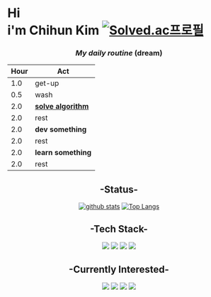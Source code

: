 
#  
# Hi <br> i'm Chihun Kim  [![Solved.ac프로필](http://mazassumnida.wtf/api/mini/generate_badge?boj=chihungim)](https://solved.ac/chihungim)

<div align = "center">
  
  

### _***My daily routine***_ (dream)
Hour | Act
---|---
1.0 | get-up
0.5 | wash
2.0 | <U>__solve algorithm__</U> 
2.0 | rest
2.0 | __dev something__
2.0 | rest
2.0 | __learn something__
2.0 | rest
</div>

<div align="center">
  
## -Status-
  
[![github stats](https://github-readme-stats.vercel.app/api?username=chihungim&theme=dracula)](https://github.com/anuraghazra/github-readme-stats)
[![Top Langs](https://github-readme-stats.vercel.app/api/top-langs/?username=chihungim&theme=dracula)](https://github.com/anuraghazra/github-readme-stats)

  
##  -Tech Stack-
 <a href = "https://en.wikipedia.org/wiki/Through_Thick_and_Thin" target='_blank'><img src="https://img.shields.io/badge/C++-00599C?style=flat-square&logo=C++&logoColor=white"/></a> 
<a href = "https://en.wikipedia.org/wiki/C_(programming_language)" target='_blank'><img src="https://img.shields.io/badge/C-A8B9CC.svg?&style=flat-square&logo=C&logoColor=white"/></a>
<a href = "https://www.oracle.com/java/" target='_blank'><img src="https://img.shields.io/badge/Java-007396.svg?&style=flat-square&logo=Java&logoColor=white"/></a>
<a href = "https://www.mysql.com/" target='_blank'><img src="https://img.shields.io/badge/MySQL-4479A1?style=flat-square&logo=MySQL&logoColor=white"/></a> 


## -Currently Interested-
<a href = "https://dotnet.microsoft.com/en-us/" target='_blank'><img src="https://img.shields.io/badge/.NET-512BD4?style=flat-square&logo=.NET&logoColor=white"/></a>
<a href = "https://en.wikipedia.org/wiki/Linear_algebra" target='_blank'><img src="https://img.shields.io/badge/Linear algebra-000000?style=flat-square&logo=Matrix&logoColor=white"/></a>
<a href = "https://www.opengl.org//" target='_blank'><img src="https://img.shields.io/badge/OpenGL-5586A4?style=flat-square&logo=OpenGL&logoColor=white"/></a>
<a href = "https://unity.com/" target='_blank'><img src="https://img.shields.io/badge/Unity-FFFFFF?style=flat-square&logo=Unity&logoColor=black"/></a>
<br>
  


</div>
